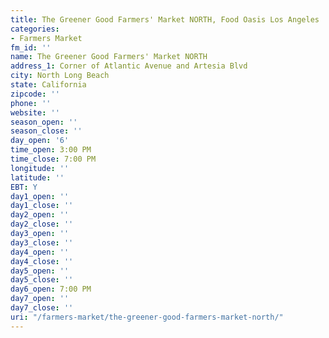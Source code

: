 ```yaml
---
title: The Greener Good Farmers' Market NORTH, Food Oasis Los Angeles
categories:
- Farmers Market
fm_id: ''
name: The Greener Good Farmers' Market NORTH
address_1: Corner of Atlantic Avenue and Artesia Blvd
city: North Long Beach
state: California
zipcode: ''
phone: ''
website: ''
season_open: ''
season_close: ''
day_open: '6'
time_open: 3:00 PM
time_close: 7:00 PM
longitude: ''
latitude: ''
EBT: Y
day1_open: ''
day1_close: ''
day2_open: ''
day2_close: ''
day3_open: ''
day3_close: ''
day4_open: ''
day4_close: ''
day5_open: ''
day5_close: ''
day6_open: 7:00 PM
day7_open: ''
day7_close: ''
uri: "/farmers-market/the-greener-good-farmers-market-north/"
---
```


